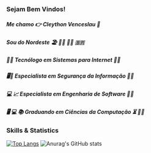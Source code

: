 ### Sejam Bem Vindos!

##### Me chamo :point_right: Cleython Venceslau :adult:
##### Sou do Nordeste :beach_umbrella: :surfing_man: :swimming_man: :brazil:
##### :technologist: Tecnólogo em Sistemas para Internet :man_student:
##### :desktop_computer::closed_lock_with_key: Especialista em Segurança da Informação :man_student:
##### :computer: :chart_with_upwards_trend: Especialista em Engenharia de Software :man_student:
##### :desktop_computer: :computer: :books: Graduando em Ciências da Computação :hourglass_flowing_sand: :student:

### Skills & Statistics

[![Top Langs](https://github-readme-stats.vercel.app/api/top-langs/?username=Cleython-Enginner&layout=compact)](https://github.com/Cleython-Enginner/github-readme-stats)
![Anurag's GitHub stats](https://github-readme-stats.vercel.app/api?username=Cleython-Enginner&show_icons=true&theme=radical)

<!--
**Cleython-Enginner/Cleython-Enginner** is a ✨ _special_ ✨ repository because its `README.md` (this file) appears on your GitHub profile.

Here are some ideas to get you started:

- 🔭 I’m currently working on ...
- 🌱 I’m currently learning ...
- 👯 I’m looking to collaborate on ...
- 🤔 I’m looking for help with ...
- 💬 Ask me about ...
- 📫 How to reach me: ...
- 😄 Pronouns: ...
- ⚡ Fun fact: ...
-->
